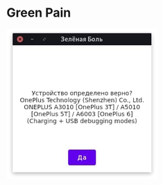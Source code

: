 # Green Pain
![screenshot](https://github.com/Atomofiron/app-desktop-green-pain/blob/master/screenshots/green-pain.jpg)